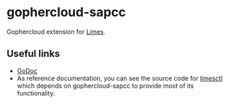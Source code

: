 # gophercloud-sapcc

Gophercloud extension for [Limes](https://github.com/sapcc/limes).

## Useful links

* [GoDoc](http://godoc.org/github.com/sapcc/gophercloud-sapcc)
* As reference documentation, you can see the source code for [limesctl](https://github.com/sapcc/limesctl) which depends on gophercloud-sapcc to provide most of its functionality.

